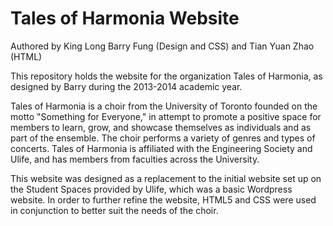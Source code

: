 Tales of Harmonia Website
==========
Authored by King Long Barry Fung (Design and CSS) and Tian Yuan Zhao (HTML)

This repository holds the website for the organization Tales of Harmonia, as designed by Barry during the 2013-2014 academic year.

Tales of Harmonia is a choir from the University of Toronto founded on the motto "Something for Everyone," in attempt to promote a positive space for members to learn, grow, and showcase themselves as individuals and as part of the ensemble. The choir performs a variety of genres and types of concerts. Tales of Harmonia is affiliated with the Engineering Society and Ulife, and has members from faculties across the University.

This website was designed as a replacement to the initial website set up on the Student Spaces provided by Ulife, which was a basic Wordpress website. In order to further refine the website, HTML5 and CSS were used in conjunction to better suit the needs of the choir.
